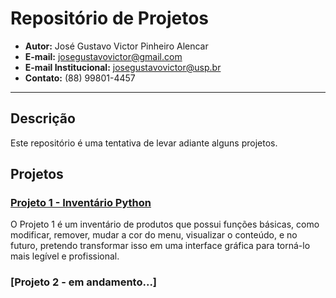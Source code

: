 # Repositório de Projetos

- **Autor:** José Gustavo Victor Pinheiro Alencar
- **E-mail:** josegustavovictor@gmail.com
- **E-mail Institucional:** josegustavovictor@usp.br
- **Contato:** (88) 99801-4457

---

## Descrição

Este repositório é uma tentativa de levar adiante alguns projetos.

## Projetos

### [Projeto 1 - Inventário Python](https://github.com/josegustavo12/Meus-projetos/tree/40acea69b108cec087508d32a08088a44295af51/Invent%C3%A1rio%20python)

O Projeto 1 é um inventário de produtos que possui funções básicas, como modificar, remover, mudar a cor do menu, visualizar o conteúdo, e no futuro, pretendo transformar isso em uma interface gráfica para torná-lo mais legível e profissional.

### [Projeto 2 - em andamento...]
